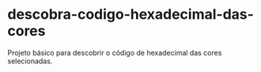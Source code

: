 # descobra-codigo-hexadecimal-das-cores
Projeto básico para descobrir o código de hexadecimal das cores selecionadas.
